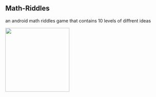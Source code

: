 ## Math-Riddles
an android math riddles game that contains 10 levels of diffrent ideas 

 <image width=200 src="https://user-images.githubusercontent.com/40776441/73390602-196dfc00-42df-11ea-8f31-74434f19aeb9.jpg"/>










